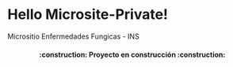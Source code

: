 # <H1>Hello Microsite-Private!</H1>

Micrositio Enfermedades Fungicas - INS

<h4 align="center">
:construction: Proyecto en construcción :construction:
</h4>
